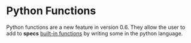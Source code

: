 # Python Functions

Python functions are a new feature in version 0.6. They allow the user to add to **specs** [built-in functions](alu_adv.md) by writing some in the python language. 